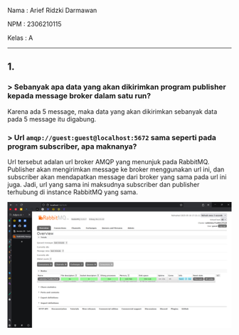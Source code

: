 Nama : Arief Ridzki Darmawan

NPM : 2306210115

Kelas : A

---
## 1.
### > Sebanyak apa data yang akan dikirimkan program publisher kepada message broker dalam satu run?
Karena ada 5 message, maka data yang akan dikirimkan sebanyak data pada 5 message itu digabung.

### > Url ```amqp://guest:guest@localhost:5672``` sama seperti pada program subscriber, apa maknanya?
Url tersebut adalan url broker AMQP yang menunjuk pada RabbitMQ. Publisher akan mengirimkan message ke broker menggunakan url ini, dan subscriber akan mendapatkan message dari broker yang sama pada url ini juga. Jadi, url yang sama ini maksudnya subscriber dan publisher terhubung di instance RabbitMQ yang sama.

![Running RabbitMQ as message broker](image.png)